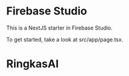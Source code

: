 # Firebase Studio

This is a NextJS starter in Firebase Studio.

To get started, take a look at src/app/page.tsx.
# RingkasAI
